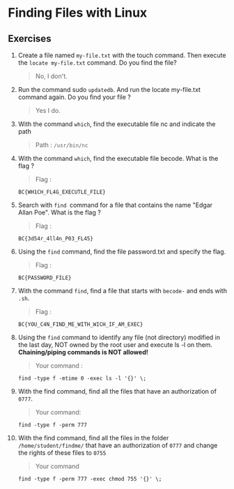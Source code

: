 # Finding Files with Linux
## Exercises 
1. Create a file named ``my-file.txt`` with the touch command. Then execute the ``locate my-file.txt`` command. Do you find the file? 
    > No, I don't.
1. Run the command sudo ``updatedb``. And run the locate my-file.txt command again. Do you find your file ?
    > Yes I do.
1. With the command ``which``, find the executable file nc and indicate the path
    > Path : ``/usr/bin/nc``
1. With the command ``which``, find the executable file becode. What is the flag ?
    > Flag : 
    ```
    BC{WH1CH_FL4G_EXECUTLE_FILE}
    ```
1. Search with ``find ``command for a file that contains the name "Edgar Allan Poe". What is the flag ?
    > Flag :
    ```
    BC{3d54r_4ll4n_P03_FL45}
    ```

1. Using the ``find`` command, find the file password.txt and specify the flag.
    > Flag : 
    ```
    BC{PASSWORD_FILE}
    ```
1. With the command ``find``, find a file that starts with ``becode-`` and ends with ``.sh``.
    > Flag :
    ```
    BC{YOU_C4N_FIND_ME_WITH_WICH_IF_AM_EXEC}
    ```
1. Using the ``find`` command to identify any file (not directory) modified in the last day, NOT owned by the root
user and execute ls -l on them. **Chaining/piping commands is NOT allowed!**
    > Your command : 
    ```
    find -type f -mtime 0 -exec ls -l '{}' \;
    ```
1. With the find command, find all the files that have an authorization of ``0777``.
    > Your command:
    ```
    find -type f -perm 777
    ```
1. With the find command, find all the files in the folder ``/home/student/findme/`` that have an authorization of ``0777`` and change the rights of these files to ``0755``
    > Your command 
    ```
    find -type f -perm 777 -exec chmod 755 '{}' \;
    ```

